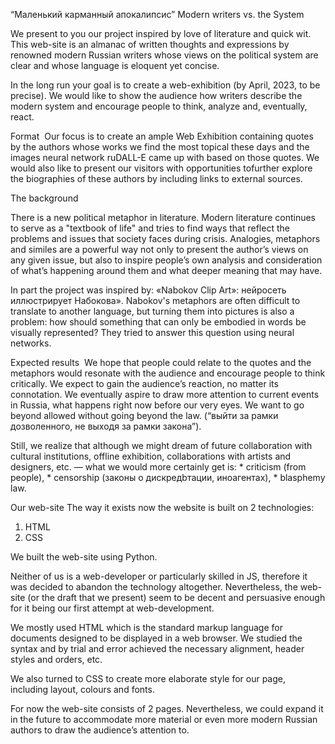 “Маленький карманный апокалипсис”
Modern writers vs. the System

We present to you our project inspired by love of literature and quick wit. This web-site is an almanac of written thoughts and expressions by renowned modern Russian writers whose views on the political system are clear and whose language is eloquent yet concise. 

In the long run your goal is to create a web-exhibition (by April, 2023, to be precise). We would like to show the audience how writers describe the modern system and encourage people to think, analyze and, eventually, react.

Format 
Our focus is to create an ample Web Exhibition containing quotes by the authors whose works we find the most topical these days and the images neural network ruDALL-E came up with based on those quotes. We would also like to present our visitors with opportunities tofurther explore the biographies of these authors by including links to external sources. 


The background

There is a new political metaphor in literature.
Modern literature continues to serve as a "textbook of life" and tries to find ways that reflect the problems and issues that society faces during crisis.
Analogies, metaphors and similes are a powerful way not only to present the author’s views on any given issue, but also to inspire people’s own analysis and consideration of what’s happening around them and what deeper meaning that may have.

In part the project was inspired by:
«Nabokov Clip Art»: нейросеть иллюстрирует Набокова».
Nabokov's metaphors are often difficult to translate to another language, but turning them into pictures is also a problem: how should something that can only be embodied in words be visually represented? They tried to answer this question using neural networks.


Expected results 
We hope that people could relate to the quotes and the metaphors would resonate with the audience and encourage people to think critically. We expect to gain the audience’s reaction, no matter its connotation. We eventually aspire to draw more attention to current events in Russia, what happens right now before our very eyes. We want to go beyond allowed without going beyond the law. (“выйти за рамки дозволенного, не выходя за рамки закона”).

Still, we realize that although we might dream of future collaboration with cultural institutions, offline exhibition, collaborations with artists and designers, etc. —
		what we would more certainly get is:
            * criticism (from people),
            * censorship (законы о дискредbтации, иноагентах),
            * blasphemy law.


Our web-site
The way it exists now the website is built on 2 technologies:
1. HTML
2. CSS

We built the web-site using Python. 

Neither of us is a web-developer or particularly skilled in JS, therefore it was decided to abandon the technology altogether. Nevertheless, the web-site (or the draft that we present) seem to be decent and persuasive enough for it being our first attempt at web-development. 

We mostly used HTML which is the standard markup language for documents designed to be displayed in a web browser. We studied the syntax and by trial and error achieved the necessary alignment, header styles and orders, etc. 

We also turned to CSS to create more elaborate style for our page, including layout, colours and fonts.

For now the web-site consists of 2 pages. Nevertheless, we could expand it in the future to accommodate more material or even more modern Russian authors to draw the audience’s attention to. 


